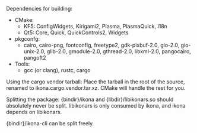 Dependencies for building:
  - CMake:
      - KF5: ConfigWidgets, Kirigami2, Plasma, PlasmaQuick, I18n
      - Qt5: Core, Quick, QuickControls2, Widgets
  - pkgconfg:
      - cairo, cairo-png, fontconfig, freetype2, gdk-pixbuf-2.0, gio-2.0, gio-unix-2.0, glib-2.0, gmodule-2.0, gthread-2.0, libxml-2.0, pangocairo, pangoft2
  - Tools:
      - gcc (or clang), rustc, cargo

Using the cargo vendor tarball:
  Place the tarball in the root of the source, renamed to ikona.cargo.vendor.tar.xz.
  CMake will handle the rest for you.
  
Splitting the package:
  {bindir}/ikona and {libdir}/libikonars.so should absolutely never be split. libikonars is only consumed by ikona, and ikona depends on libikonars.

  {bindir}/ikona-cli can be split freely.
